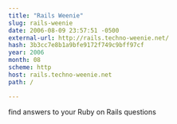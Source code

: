 ```yaml
---
title: "Rails Weenie"
slug: rails-weenie
date: 2006-08-09 23:57:51 -0500
external-url: http://rails.techno-weenie.net/
hash: 3b3cc7e8b1a9bfe9172f749c9bff97cf
year: 2006
month: 08
scheme: http
host: rails.techno-weenie.net
path: /

---
```


find answers to your Ruby on Rails questions
